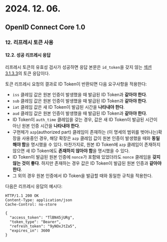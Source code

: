 # 2024. 12. 06.

## OpenID Connect Core 1.0

### 12. 리프레시 토큰 사용

#### 12.2. 성공 리프레시 응답

리프레시 토큰의 유효성 검사가 성공하면 응답 본문은 `id_token`을 갖지 않는 [섹션 3.1.3.3][oidc-core-section-3-1-3-3]의 토큰 응답이다.

토큰 리프레시 요청의 결과로 ID Token이 반환되면 다음 요구사항을 적용한다:

* `iss` 클레임 값은 원본 인증이 발생했을 때 발급된 ID Token과 **같아야 한다**.
* `sub` 클레임 값은 원본 인증이 발생했을 때 발급된 ID Token과 **같아야 한다**.
* `iat` 클레임 값은 새 ID Token이 발급된 시간을 **나타내야 한다**.
* `aud` 클레임 값은 원본 인증이 발생했을 때 발급된 ID Token과 **같아야 한다**.
* ID Token이 `auth_time` 클레임을 갖는 경우, 값은 새 ID Token이 발급된 시간이 아닌 원본 인증 시간을 **나타내야 한다**.
* 구현체가 `azp`(authorized part) 클레임이 존재하는 (이 명세의 범위를 벗어나는)확장을 사용중인 경우, 해당 확장은 `azp` 클레임 값이 원본 인증이 발생했을 때와 **동일해야 함**을 명시했을 수 있다. 마찬가지로, 원본 ID Token에 `azp` 클레임이 존재하지 않으면 새 ID Token에도 **존재하지 않아야 함**을 명시했을 수 있다.
* ID Token이 발급된 원본 인증에 `nonce`가 포함돼 있었더라도 `nonce` 클레임을 **갖지 않는 것이 좋다**. 하지만 존재하는 경우 값은 ID Token이 발급된 원본 인증과 **같아야 한다**.
* 그 외의 경우 원본 인증에서 ID Token을 발급할 때와 동일한 규칙을 적용한다.

다음은 리프레시 응답의 예시다:

```
HTTP/1.1 200 OK
Content-Type: application/json
Cache-Control: no-store

{
  "access_token": "TlBN45jURg",
  "token_type": "Bearer",
  "refresh_token": "9yNOxJtZa5",
  "expires_in": 3600
}
```



[oidc-core-section-3-1-3-3]: https://openid.net/specs/openid-connect-core-1_0.html#TokenResponse